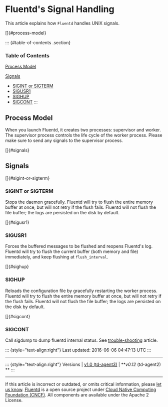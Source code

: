 Fluentd's Signal Handling
=========================

This article explains how `Fluentd` handles UNIX signals.

[]{#process-model}

::: {#table-of-contents .section}
### Table of Contents

[Process Model](#process-model)

[Signals](#signals)

-   [SIGINT or SIGTERM](#sigint-or-sigterm)
-   [SIGUSR1](#sigusr1)
-   [SIGHUP](#sighup)
-   [SIGCONT](#sigcont)
:::

Process Model
-------------

When you launch Fluentd, it creates two processes: supervisor and
worker. The supervisor process controls the life cycle of the worker
process. Please make sure to send any signals to the supervisor process.

[]{#signals}

Signals
-------

[]{#sigint-or-sigterm}

### SIGINT or SIGTERM

Stops the daemon gracefully. Fluentd will try to flush the entire memory
buffer at once, but will not retry if the flush fails. Fluentd will not
flush the file buffer; the logs are persisted on the disk by default.

[]{#sigusr1}

### SIGUSR1

Forces the buffered messages to be flushed and reopens Fluentd's log.
Fluentd will try to flush the current buffer (both memory and file)
immediately, and keep flushing at `flush_interval`.

[]{#sighup}

### SIGHUP

Reloads the configuration file by gracefully restarting the worker
process. Fluentd will try to flush the entire memory buffer at once, but
will not retry if the flush fails. Fluentd will not flush the file
buffer; the logs are persisted on the disk by default.

[]{#sigcont}

### SIGCONT

Call sigdump to dump fluentd internal status. See
[trouble-shooting](trouble-shooting#dump-fluentd-internal-information)
article.

::: {style="text-align:right"}
Last updated: 2016-06-06 04:47:13 UTC
:::

------------------------------------------------------------------------

::: {style="text-align:right"}
Versions \| [v1.0 (td-agent3)](/v1.0/articles/signals) \| ***v0.12*
(td-agent2) **
:::

------------------------------------------------------------------------

If this article is incorrect or outdated, or omits critical information,
please [let us
know](https://github.com/fluent/fluentd-docs/issues?state=open).
[Fluentd](http://www.fluentd.org/) is a open source project under [Cloud
Native Computing Foundation (CNCF)](https://cncf.io/). All components
are available under the Apache 2 License.
